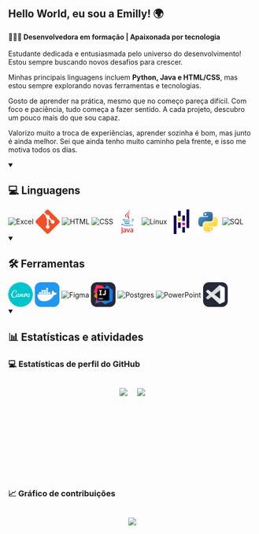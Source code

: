 ## Hello World, eu sou a Emilly! 🌍

<p><b>👩🏻‍💻 Desenvolvedora em formação | Apaixonada por tecnologia</b><br><br>
Estudante dedicada e entusiasmada pelo universo do desenvolvimento! Estou sempre buscando novos desafios para crescer.</p>

<p>Minhas principais linguagens incluem <b>Python, Java e HTML/CSS</b>, mas estou sempre explorando novas ferramentas e tecnologias.</p>

<p>Gosto de aprender na prática, mesmo que no começo pareça difícil. Com foco e paciência, tudo começa a fazer sentido. A cada projeto, descubro um pouco mais do que sou capaz.</p>

<p>Valorizo muito a troca de experiências, aprender sozinha é bom, mas junto é ainda melhor. Sei que ainda tenho muito caminho pela frente, e isso me motiva todos os dias.</p>

<details open>
<summary><h2>💻 Linguagens</h2></summary>

<div style="display: inline_block">
  <img align="center" alt="Excel" height="70" width="70" src="https://static.vecteezy.com/system/resources/previews/022/100/783/non_2x/microsoft-excel-logo-transparent-free-png.png">
  <img align="center" alt="Git" height="50" width="50" src="https://github.com/devicons/devicon/blob/master/icons/git/git-original.svg">
  <img align="center" alt="HTML" height="50" width="50" src="https://img.icons8.com/color/2x/html-5.png">
  <img align="center" alt="CSS" height="50" width="50" src="https://img.icons8.com/color/2x/css3.png">
  <img align="center" alt="Java" height="50" width="50" src="https://github.com/devicons/devicon/blob/master/icons/java/java-original-wordmark.svg">
  <img align="center" alt="Linux" height="50" width="50" src="https://cdn.jsdelivr.net/gh/devicons/devicon@latest/icons/linux/linux-original.svg">
  <img align="center" alt="Pandas" height="50" width="50" src="https://github.com/devicons/devicon/blob/master/icons/pandas/pandas-original.svg">
  <img align="center" alt="Python" height="50" width="50" src="https://raw.githubusercontent.com/devicons/devicon/master/icons/python/python-original.svg">
  <img align="center" alt="SQL" height="50" width="50" src="https://cdn.jsdelivr.net/gh/devicons/devicon@latest/icons/azuresqldatabase/azuresqldatabase-original.svg">
</div>
</details>

<details open>
<summary><h2>🛠️ Ferramentas</h2></summary>
  
<div style="display: inline_block">
  <img align="center" alt="Canva" height="50" width="50" src="https://github.com/devicons/devicon/blob/master/icons/canva/canva-original.svg">
  <img align="center" alt="Docker" height="50" width="50" src="https://github.com/tandpfun/skill-icons/blob/main/icons/Docker.svg">
  <img align="center" alt="Figma" height="50" width="50" src="https://cdn.jsdelivr.net/gh/devicons/devicon@latest/icons/figma/figma-original.svg">
  <img align="center" alt="Idea" height="50" width="50" src="https://raw.githubusercontent.com/tandpfun/skill-icons/main/icons/Idea-Dark.svg">
  <img align="center" alt="Postgres" height="50" width="50" src="https://cdn.jsdelivr.net/gh/devicons/devicon/icons/postgresql/postgresql-original.svg">
  <img align="center" alt="PowerPoint" height="60" width="60" src="https://logospng.org/download/microsoft-powerpoint/logo-microsoft-powerpoint-256.png">
  <img align="center" alt="Vscode" height="50" width="50" src="https://github.com/tandpfun/skill-icons/blob/main/icons/VSCode-Dark.svg">
</div>
</details>

<details open>
<summary><h2>📊 Estatísticas e atividades</h2></summary>

<h3>💻 Estatísticas de perfil do GitHub</h3>
<br>
<div style="display: flex; gap: 20px; justify-content: center;">
  <img height="180em" src="https://github-readme-stats.vercel.app/api?username=emilly-vitoria-dantas&show_icons=true&theme=dark&include_all_commits=true&count_private=true&hide_title=false&hide_border=false&hide_rank=false&line_height=30&locale=pt-BR" />
  <img height="180em" src="https://github-readme-stats.vercel.app/api/top-langs/?username=emilly-vitoria-dantas&layout=normal&langs_count=8&theme=tokyonight&hide_title=false&hide_border=false&locale=pt-BR" />
</div>

<h3>📈 Gráfico de contribuições</h3>
<br>
<div style="display: flex; gap: 20px; justify-content: center;>
  <a href="https://github.com/ashutosh00710/github-readme-activity-graph">
  <img height="300em" src="https://github-readme-activity-graph.vercel.app/graph/?username=emilly-vitoria-dantas&bg_color=1F222E&color=F8D866&line=F85D7F&point=FFFFFF&hide_border=true&locale=pt-BR" />
</div>
</details>






